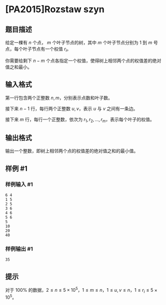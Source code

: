 # [PA2015]Rozstaw szyn

## 题目描述

给定一棵有 $n$ 个点， $m$ 个叶子节点的树，其中 $m$ 个叶子节点分别为 $1$ 到 $m$ 号点，每个叶子节点有一个权值 $r_i$。

你需要给剩下 $n-m$ 个点各指定一个权值，使得树上相邻两个点的权值差的绝对值之和最小。 

## 输入格式

第一行包含两个正整数 $n,m$，分别表示点数和叶子数。

接下来 $n-1$ 行，每行两个正整数 $u,v$，表示 $u$ 与 $v$ 之间有一条边。

接下来 $m$ 行，每行一个正整数，依次为 $r_1,r_2,...,r_m$，表示每个叶子的权值。

## 输出格式

输出一个整数，即树上相邻两个点的权值差的绝对值之和的最小值。

## 样例 #1

### 样例输入 #1
```
6 4
1 5
2 5
3 6
4 6
5 6
5
10
20
40
```

### 样例输出 #1

```
35
```

## 提示

对于 $100\%$ 的数据，$2\le n\le 5\times 10^5$，$1\le m\le n$，$1\le u,v\le n$，$1\le r_i\le 5\times 10^5$。

